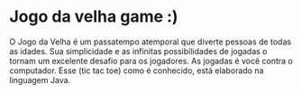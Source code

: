  #                                     Jogo da velha game :)
O Jogo da Velha é um passatempo atemporal que diverte pessoas de todas as idades. Sua simplicidade e as infinitas possibilidades de jogadas o tornam um excelente desafio para os jogadores. As jogadas é você contra o computador. Esse (tic tac toe) como é conhecido, está elaborado na linguagem Java. 
